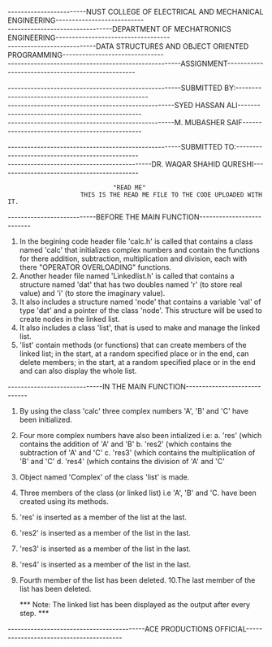 ------------------------NUST COLLEGE OF ELECTRICAL AND MECHANICAL ENGINEERING---------------------------                    
--------------------------------DEPARTMENT OF MECHATRONICS ENGINEERING-----------------------------------                    
---------------------------DATA STRUCTURES AND OBJECT ORIENTED PROGRAMMING-------------------------------                                        
-----------------------------------------------------ASSIGNMENT--------------------------------------------------                    

-----------------------------------------------------SUBMITTED BY:---------------------------------------------------                    
---------------------------------------------------SYED HASSAN ALI------------------------------------------------                    
---------------------------------------------------M. MUBASHER SAIF-----------------------------------------------

-----------------------------------------------------SUBMITTED TO:------------------------------------------------                    
--------------------------------------------DR. WAQAR SHAHID QURESHI-------------------------------------------


					             "READ ME"
		                THIS IS THE READ ME FILE TO THE CODE UPLOADED WITH IT.


---------------------------BEFORE THE MAIN FUNCTION--------------------------

1. In the begining code header file 'calc.h' is called that contains a class named 'calc' that initializes 
   complex numbers and contain the functions for there addition, subtraction, multiplication and division, 
   each with there "OPERATOR OVERLOADING" functions.
2. Another header file named 'Linkedlist.h' is called that contains a structure named 'dat' that has two 
   doubles named 'r' (to store real value) and 'i' (to store the imaginary value).
3. It also includes a structure named 'node' that contains a variable 'val' of type 'dat' and a pointer of
   the class 'node'. This structure will be used to create nodes in the linked list.
4. It also includes a class 'list', that is used to make and manage the linked list.
5. 'list' contain methods (or functions) that can create members of the linked list; in the start, at a 
   random specified place or in the end, can delete members; in the start, at a random specified place or
   in the end and can also display the whole list.

-----------------------------IN THE MAIN FUNCTION-----------------------------

1. By using the class 'calc' three complex numbers 'A', 'B' and 'C' have been initialized.
2. Four more complex numbers have also been intialized i.e:
	a. 'res' (which contains the addition of 'A' and 'B'
	b. 'res2' (which contains the subtraction of 'A' and 'C'
	c. 'res3' (which contains the multiplication of 'B' and 'C'
	d. 'res4' (which contains the division of 'A' and 'C'
3. Object named 'Complex' of the class 'list' is made.
4. Three members of the class (or linked list) i.e 'A', 'B' and 'C. have been created using its methods.
5. 'res' is inserted as a member of the list at the last.
6. 'res2' is inserted as a member of the list in the last.
7. 'res3' is inserted as a member of the list in the last.
8. 'res4' is inserted as a member of the list in the last.
9. Fourth member of the list has been deleted.
10.The last member of the list has been deleted.
	
	*** Note: The linked list has been displayed as the output after every step. ***

------------------------------------------ACE PRODUCTIONS OFFICIAL----------------------------------------

